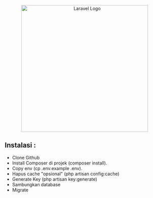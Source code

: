 <p align="center"><a href="https://xnxx.com" target="_blank"><img src="https://source.unsplash.com/woman-wearing-red-bikini-during-daytime--Hm_xIcYbUY" width="400" alt="Laravel Logo"></a></p>



## Instalasi :

- Clone Github 
- Install Composer di projek (composer install).
- Copy env (cp .env.example .env).
- Hapus cache "opsional" (php artisan config:cache)
- Generate Key (php artisan key:generate)
- Sambungkan database
- Migrate 

